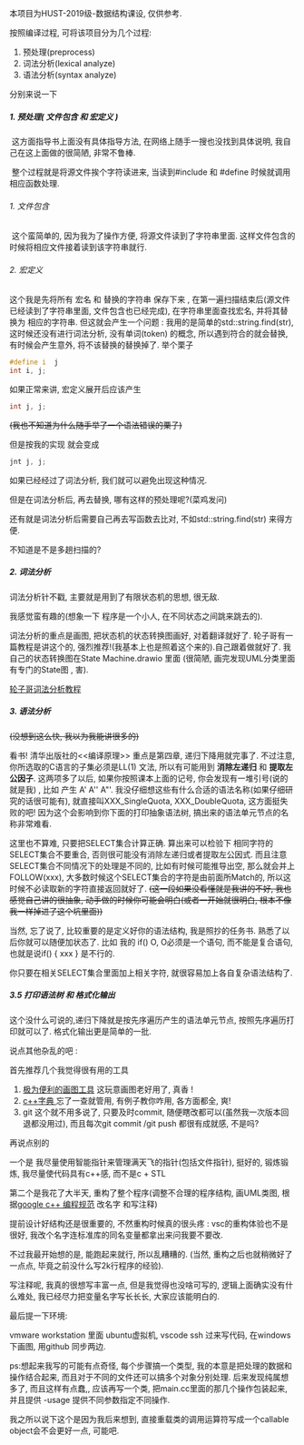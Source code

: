 本项目为HUST-2019级-数据结构课设, 仅供参考.

按照编译过程, 可将该项目分为几个过程: 

1. 预处理(preprocess)
2. 词法分析(lexical analyze)
3. 语法分析(syntax analyze)

分别来说一下

##### 1. 预处理( 文件包含 和 宏定义 )

​	这方面指导书上面没有具体指导方法, 在网络上随手一搜也没找到具体说明, 我自己在这上面做的很简陋, 非常不鲁棒.

​	整个过程就是将源文件挨个字符读进来, 当读到#include 和  #define 时候就调用相应函数处理.

###### 1. 文件包含

​	这个蛮简单的, 因为我为了操作方便, 将源文件读到了字符串里面. 这样文件包含的时候将相应文件接着读到该字符串就行.

######  2. 宏定义

  这个我是先将所有 宏名 和  替换的字符串 保存下来 , 在第一遍扫描结束后(源文件已经读到了字符串里面, 文件包含也已经完成), 在字符串里面查找宏名, 并将其替换为 相应的字符串.  但这就会产生一个问题 : 我用的是简单的std::string.find(str), 这时候还没有进行词法分析, 没有单词(token) 的概念, 所以遇到符合的就会替换, 有时候会产生意外, 将不该替换的替换掉了. 举个栗子

```c++
#define i  j
int i, j;
```

 如果正常来讲, 宏定义展开后应该产生

```c++
int j, j;
```

~~(我也不知道为什么随手举了一个语法错误的栗子)~~

但是按我的实现 就会变成

```c++
jnt j, j;
```

如果已经经过了词法分析, 我们就可以避免出现这种情况. 

但是在词法分析后,  再去替换, 哪有这样的预处理呢?(菜鸡发问)

还有就是词法分析后需要自己再去写函数去比对, 不如std::string.find(str) 来得方便. 

不知道是不是多趟扫描的?



##### 2. 词法分析

词法分析针不戳, 主要就是用到了有限状态机的思想, 很无敌.

我感觉蛮有趣的(想象一下 程序是一个小人,  在不同状态之间跳来跳去的).

词法分析的重点是画图, 把状态机的状态转换图画好, 对着翻译就好了. 轮子哥有一篇教程是讲这个的, 强烈推荐!(我基本上也是照着这个来的).自己跟着做就好了. 我自己的状态转换图在State Machine.drawio 里面 (很简陋, 画完发现UML分类里面有专门的State图 , 害).

[轮子哥词法分析教程](http://www.cppblog.com/vczh/archive/2014/03/02/206014.html)

##### 3. 语法分析

~~(没想到这么快,  我以为我能讲很多的)~~

看书! 清华出版社的<<编译原理>> 重点是第四章, 递归下降用就完事了. 不过注意, 你所选取的C语言的子集必须是LL(1) 文法, 所以有可能用到 **消除左递归** 和 **提取左公因子**. 这两项多了以后, 如果你按照课本上面的记号, 你会发现有一堆引号(说的就是我) , 比如 产生 A'  A''  A"'. 我没仔细想这些有什么合适的语法名称(如果仔细研究的话很可能有), 就直接叫XXX_SingleQuota,  XXX_DoubleQuota, 这方面挺失败的吧!  因为这个会影响到你下面的打印抽象语法树, 搞出来的语法单元节点的名称非常难看.



这里也不算难, 只要把SELECT集合计算正确. 算出来可以检验下 相同字符的SELECT集合不要重合, 否则很可能没有消除左递归或者提取左公因式. 而且注意SELECT集合不同情况下的处理是不同的, 比如有时候可能推导出空, 那么就会并上 FOLLOW(xxx), 大多数时候这个SELECT集合的字符是由前面所Match的, 所以这时候不必读取新的字符直接返回就好了. ~~(这一段如果没看懂就是我讲的不好, 我也感觉自己讲的很抽象, 动手做的时候你可能会明白(或者一开始就很明白, 根本不像我一样掉进了这个坑里面))~~

当然, 忘了说了, 比较重要的是定义好你的语法结构, 我是照抄的任务书. 熟悉了以后你就可以随便加状态了.  比如 我的 if() O, O必须是一个语句, 而不能是复合语句, 也就是说if() { xxx } 是不行的.

你只要在相关SELECT集合里面加上相关字符, 就很容易加上各自复杂语法结构了.

##### 3.5 打印语法树 和 格式化输出

这个没什么可说的,递归下降就是按先序遍历产生的语法单元节点, 按照先序遍历打印就可以了. 格式化输出更是简单的一批.



说点其他杂乱的吧 :

首先推荐几个我觉得很有用的工具

1. [极为便利的画图工具](https://app.diagrams.net/)  这玩意画图老好用了, 真香 !
2. [c++字典 ](https://en.cppreference.com/w/)  忘了一查就管用, 有例子教你咋用, 各方面都全, 爽!
3. git  这个就不用多说了, 只要及时commit, 随便瞎改都可以(虽然我一次版本回退都没用过), 而且每次git commit /git push 都很有成就感, 不是吗?



再说点别的

一个是 我尽量使用智能指针来管理满天飞的指针(包括文件指针), 挺好的, 锻炼锻炼, 我尽量使代码具有c++感, 而不是c + STL

第二个是我花了大半天, 重构了整个程序(调整不合理的程序结构, 画UML类图, 根据[google c++ 编程规范](https://google.github.io/styleguide/cppguide.html)  改名字 和写注释)

提前设计好结构还是很重要的, 不然重构时候真的很头疼 : vsc的重构体验也不是很好, 我改个名字连标准库的同名变量都拿出来问我要不要改.

不过我最开始想的是, 能跑起来就行,  所以乱糟糟的. (当然, 重构之后也就稍微好了一点点, 毕竟之前没什么写2k行程序的经验).

写注释呢, 我真的很想写丰富一点, 但是我觉得也没啥可写的, 逻辑上面确实没有什么难处, 我已经尽力把变量名字写长长长, 大家应该能明白的.



最后提一下环境:

vmware workstation 里面 ubuntu虚拟机,  vscode  ssh 过来写代码, 在windows下画图, 用github 同步两边.



ps:想起来我写的可能有点奇怪, 每个步骤搞一个类型, 我的本意是把处理的数据和操作结合起来, 而且对于不同的文件还可以搞多个对象分别处理. 后来发现纯属想多了, 而且这样有点蠢,,  应该再写一个类, 把main.cc里面的那几个操作包装起来, 并且提供 -usage 提供不同参数指定不同操作.

我之所以说下这个是因为我后来想到, 直接重载类的调用运算符写成一个callable object会不会更好一点, 可能吧.

